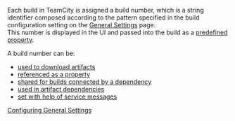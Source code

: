 [//]: # (title: Build Number)
[//]: # (auxiliary-id: Build Number)

Each build in TeamCity is assigned a build number, which is a string identifier composed according to the pattern specified in the build configuration setting on the [General Settings](configuring-general-settings.md) page.  
This number is displayed in the UI and passed into the build as a [predefined property](predefined-build-parameters.md).

A build number can be:

* [used to download artifacts](patterns-for-accessing-build-artifacts.md#Obtaining+Artifacts) 	
* [referenced as a property](predefined-build-parameters.md)
* [shared for builds connected by a dependency](how-to.md#Share+the+Build+number+for+Builds+in+a+Chain+Build)	
* [used in artifact dependencies](artifact-dependencies.md)	
* [set with help of service messages](service-messages.md#Reporting+Build+Number)

 <seealso>
        <category ref="admin-guide">
            <a href="configuring-general-settings.md">Configuring General Settings</a>
        </category>
</seealso>